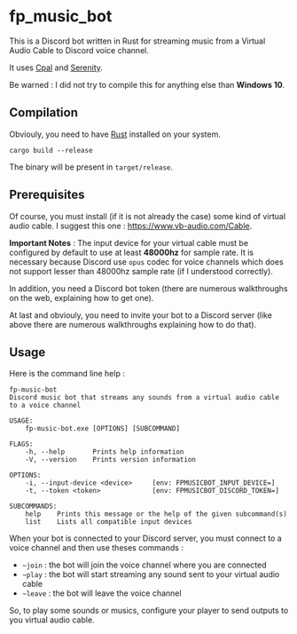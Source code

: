 # fp_music_bot
This is a Discord bot written in Rust for streaming music from a Virtual Audio Cable to Discord voice channel.

It uses [Cpal](https://docs.rs/cpal) and [Serenity](https://docs.rs/serenity).

Be warned : I did not try to compile this for anything else than **Windows 10**.

## Compilation

Obviouly, you need to have [Rust](https://www.rust-lang.org) installed on your system. 

`cargo build --release`

The binary will be present in `target/release`.

## Prerequisites

Of course, you must install (if it is not already the case) some kind of virtual audio cable. I suggest this one : https://www.vb-audio.com/Cable. 

**Important Notes** : The input device for your virtual cable must be configured by default to use at least __48000hz__ for sample rate. It is necessary because Discord use `opus` codec for voice channels which does not support lesser than 48000hz sample rate (if I understood correctly).

In addition, you need a Discord bot token (there are numerous walkthroughs on the web, explaining how to get one). 

At last and obviouly, you need to invite your bot to a Discord server (like above there are numerous walkthroughs explaining how to do that).

## Usage

Here is the command line help : 

```
fp-music-bot
Discord music bot that streams any sounds from a virtual audio cable to a voice channel

USAGE:
    fp-music-bot.exe [OPTIONS] [SUBCOMMAND]

FLAGS:
    -h, --help       Prints help information
    -V, --version    Prints version information

OPTIONS:
    -i, --input-device <device>     [env: FPMUSICBOT_INPUT_DEVICE=]
    -t, --token <token>             [env: FPMUSICBOT_DISCORD_TOKEN=]

SUBCOMMANDS:
    help    Prints this message or the help of the given subcommand(s)
    list    Lists all compatible input devices

```

When your bot is connected to your Discord server, you must connect to a voice channel and then use theses commands : 

* `~join` : the bot will join the voice channel where you are connected
* `~play` : the bot will start streaming any sound sent to your virtual audio cable
* `~leave` : the bot will leave the voice channel 

So, to play some sounds or musics, configure your player to send outputs to you virtual audio cable. 


